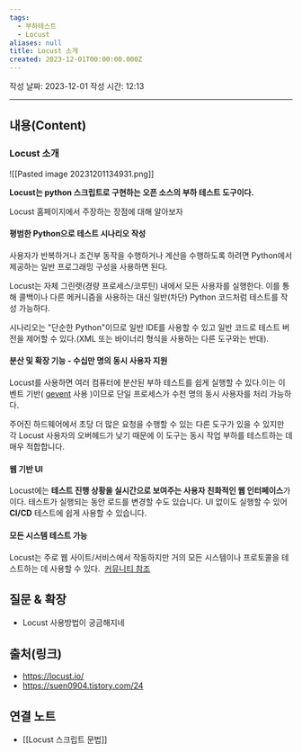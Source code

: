 ```yaml
---
tags:
  - 부하테스트
  - Locust
aliases: null
title: Locust 소개
created: 2023-12-01T00:00:00.000Z
---
```

작성 날짜: 2023-12-01
작성 시간: 12:13


----
## 내용(Content)

### Locust 소개
![[Pasted image 20231201134931.png]]

**Locust는 python 스크립트로 구현하는 오픈 소스의 부하 테스트 도구이다.**

Locust 홈페이지에서 주장하는 장점에 대해 알아보자

#### 평범한 Python으로 테스트 시나리오 작성
사용자가 반복하거나 조건부 동작을 수행하거나 계산을 수행하도록 하려면 Python에서 제공하는 일반 프로그래밍 구성을 사용하면 된다.

Locust는 자체 그린렛(경량 프로세스/코루틴) 내에서 모든 사용자를 실행한다. 이를 통해 콜백이나 다른 메커니즘을 사용하는 대신 일반(차단) Python 코드처럼 테스트를 작성 가능하다.

시나리오는 "단순한 Python"이므로 일반 IDE를 사용할 수 있고 일반 코드로 테스트 버전을 제어할 수 있다.(XML 또는 바이너리 형식을 사용하는 다른 도구와는 반대).

#### 분산 및 확장 기능 - 수십만 명의 동시 사용자 지원

Locust를 사용하면 여러 컴퓨터에 분산된 부하 테스트를 쉽게 실행할 수 있다.이는 이벤트 기반( [gevent](http://www.gevent.org/) 사용 )이므로 단일 프로세스가 수천 명의 동시 사용자를 처리 가능하다. 

주어진 하드웨어에서 초당 더 많은 요청을 수행할 수 있는 다른 도구가 있을 수 있지만 각 Locust 사용자의 오버헤드가 낮기 때문에 이 도구는 동시 작업 부하를 테스트하는 데 매우 적합합니다.


#### 웹 기반 UI

Locust에는 **테스트 진행 상황을 실시간으로 보여주는 사용자 친화적인 웹 인터페이스**가 이다. 테스트가 실행되는 동안 로드를 변경할 수도 있습니다. UI 없이도 실행할 수 있어 **CI/CD** 테스트에 쉽게 사용할 수 있습니다.


#### 모든 시스템 테스트 가능

Locust는 주로 웹 사이트/서비스에서 작동하지만 거의 모든 시스템이나 프로토콜을 테스트하는 데 사용할 수 있다.  [커뮤니티 참조](https://github.com/SvenskaSpel/locust-plugins#users)


## 질문 & 확장

- Locust 사용방법이 궁금해지네

## 출처(링크)
- https://locust.io/
- https://suen0904.tistory.com/24

## 연결 노트

- [[Locust 스크립트 문법]]








